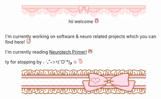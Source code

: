 <div align="center">
  <img src="./img/banner1.gif" width="400"><br>
</div>

<div align="center">
 hii welcome <img src="./img/welcome.gif" width="15"><br>
</div>

<br>

  I'm currently working on software & neuro related projects which you can find here! <img src="./img/nodnod.gif" width="15">

I'm currently reading <a href="https://www.goodreads.com/book/show/59784109-the-neurotech-primer">Neurotech Primer!</a> <img src="./img/yeahhh.webp" width="15">

ty for stopping by ˖ ࣪‧₊˚⋆✩٩(ˊᗜˋ*)و ✩ <img src="./img/bye.gif" width="15">

<div align="center">
  <img src="./img/bannerbottom.gif" width="400">
</div>

